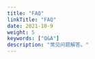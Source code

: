```yaml
---
title: "FAQ"
linkTitle: "FAQ"
date: 2021-10-9
weight: 5
keywords: ["Q&A"]
description: "常见问题解答。"
---
```


<!-- ## 哪个方向的问题

**Q1: 问题1？**
* 回答问题1

**Q2: 问题2？**
* 回答问题2 -->
